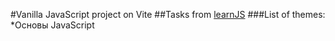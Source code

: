#Vanilla JavaScript project on Vite
##Tasks from [learnJS](https://learn.javascript.ru) 
###List of themes:
*Основы JavaScript